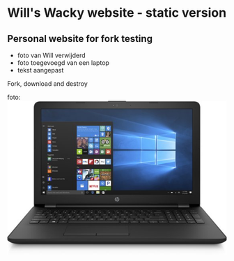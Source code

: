 # Will's Wacky website - static version
## Personal website for fork testing

- foto van Will verwijderd
- foto toegevoegd van een laptop
- tekst aangepast 

Fork, download and destroy


foto: 
![GitHub Logo](/assets/img/hoi.jpg)
